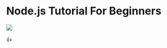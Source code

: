 # Node.js Tutorial For Beginners

<img src="https://www.tutorialspoint.com/nodejs/images/nodejs-mini-logo.jpg">




:+1:

